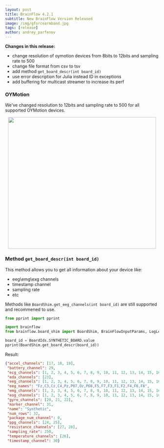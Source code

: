 ```yaml
---
layout: post
title: BrainFlow 4.2.1
subtitle: New BrainFlow Version Released
image: /img/gforcearmband.jpg
tags: [release]
author: andrey_parfenov
---
```



**Changes in this release:**

* change resolution of oymotion devices from 8bits to 12bits and sampling rate to 500
* change file format from csv to tsv
* add method `get_board_descr(int board_id)`
* use error description for Julia instead ID in exceptions
* add buffering for multicast streamer to increase its perf


### OYMotion

We've changed resolution to 12bits and sampling rate to 500 for all supported OYMotion devices.

<div style="text-align: center">
    <a href="https://github.com/brainflow-dev/brainflow/pull/105" title="OYMotion" target="_blank" align="center">
        <img width="484" height="430" src="https://live.staticflickr.com/65535/50760349443_368326974c_o.jpg">
    </a>
</div>

### Method `get_board_descr(int board_id)`

This method allows you to get all information about your device like:

* eeg\emg\exg channels
* timestamp channel
* sampling rate
* etc

Methods like `BoardShim.get_eeg_channels(int board_id)` are still supported and recommened to use.


```python
from pprint import pprint 

import brainflow
from brainflow.board_shim import BoardShim, BrainFlowInputParams, LogLevels, BoardIds

board_id = BoardIds.SYNTHETIC_BOARD.value
pprint(BoardShim.get_board_descr(board_id))
```

Result:

```json
{"accel_channels": [17, 18, 19],
 "battery_channel": 29,
 "ecg_channels": [1, 2, 3, 4, 5, 6, 7, 8, 9, 10, 11, 12, 13, 14, 15, 16],
 "eda_channels": [23],
 "eeg_channels": [1, 2, 3, 4, 5, 6, 7, 8, 9, 10, 11, 12, 13, 14, 15, 16],
 "eeg_names": "Fz,C3,Cz,C4,Pz,PO7,Oz,PO8,F5,F7,F3,F1,F2,F4,F6,F8",
 "emg_channels": [1, 2, 3, 4, 5, 6, 7, 8, 9, 10, 11, 12, 13, 14, 15, 16],
 "eog_channels": [1, 2, 3, 4, 5, 6, 7, 8, 9, 10, 11, 12, 13, 14, 15, 16],
 "gyro_channels": [20, 21, 22],
 "marker_channel": 31,
 "name": "Synthetic",
 "num_rows": 32,
 "package_num_channel": 0,
 "ppg_channels": [24, 25],
 "resistance_channels": [27, 28],
 "sampling_rate": 250,
 "temperature_channels": [26],
 "timestamp_channel": 30}
```